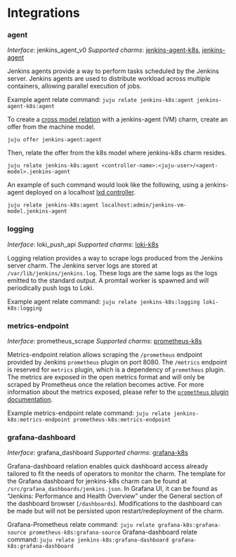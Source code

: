 # Integrations

### agent

_Interface_: jenkins_agent_v0
_Supported charms_: [jenkins-agent-k8s](https://charmhub.io/jenkins-agent-k8s),
[jenkins-agent](https://charmhub.io/jenkins-agent)

Jenkins agents provide a way to perform tasks scheduled by the Jenkins server. Jenkins agents are
used to distribute workload across multiple containers, allowing parallel execution of jobs.

Example agent relate command: `juju relate jenkins-k8s:agent jenkins-agent-k8s:agent`

To create a [cross model relation](https://juju.is/docs/olm/manage-cross-model-integrations) with
a jenkins-agent (VM) charm, create an offer from the machine model.

`juju offer jenkins-agent:agent`

Then, relate the offer from the k8s model where jenkins-k8s charm resides.

`juju relate jenkins-k8s:agent <controller-name>:<juju-user>/<agent-model>.jenkins-agent`

An example of such command would look like the following, using a jenkins-agent deployed on a
localhost
[lxd controller](https://juju.is/docs/olm/get-started-with-juju#heading--prepare-your-cloud).

`juju relate jenkins-k8s:agent localhost:admin/jenkins-vm-model.jenkins-agent`

### logging

_Interface_: loki_push_api
_Supported charms_: [loki-k8s](https://charmhub.io/loki-k8s)

Logging relation provides a way to scrape logs produced from the Jenkins server charm. The Jenkins 
server logs are stored at `/var/lib/jenkins/jenkins.log`. These logs are the same logs as the logs 
emitted to the standard output. A promtail worker is spawned and will periodically push logs to
Loki.

Example agent relate command: `juju relate jenkins-k8s:logging loki-k8s:logging`

### metrics-endpoint

_Interface_: prometheus_scrape
_Supported charms_: [prometheus-k8s](https://charmhub.io/prometheus-k8s)

Metrics-endpoint relation allows scraping the `/prometheus` endpoint provided by Jenkins
`prometheus` plugin on port 8080. The `/metrics` endpoint is reserved for `metrics` plugin, which
is a dependency of `prometheus` plugin. The metrics are exposed in the open metrics format and will
only be scraped by Prometheus once the relation becomes active. For more information about the
metrics exposed, please refer to the
[`prometheus` plugin documentation](https://plugins.jenkins.io/prometheus/).

Example metrics-endpoint relate command: 
`juju relate jenkins-k8s:metrics-endpoint prometheus-k8s:metrics-endpoint`

### grafana-dashboard

_Interface_: grafana_dashboard
_Supported charms_: [grafana-k8s](https://charmhub.io/grafana-k8s)

Grafana-dashboard relation enables quick dashboard access already tailored to fit the needs of 
operators to monitor the charm. The template for the Grafana dashboard for jenkins-k8s charm can be
found at `/src/grafana_dashboards/jenkins.json`. In Grafana UI, it can be found as “Jenkins: 
Performance and Health Overview” under the General section of the dashboard browser 
(`/dashboards`). Modifications to the dashboard can be made but will not be persisted upon
restart/redeployment of the charm.

Grafana-Prometheus relate command: `juju relate grafana-k8s:grafana-source prometheus-k8s:grafana-source`
Grafana-dashboard relate command: `juju relate jenkins-k8s:grafana-dashboard grafana-k8s:grafana-dashboard`
